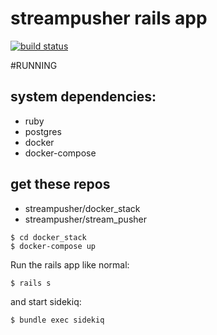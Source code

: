 # streampusher rails app
[![build
status](https://gitlab.com/ci/projects/4542/status.png?ref=master)](https://gitlab.com/ci/projects/4542?ref=master)

#RUNNING

## system dependencies:
* ruby
* postgres
* docker
* docker-compose

## get these repos
* streampusher/docker_stack
* streampusher/stream_pusher

```
$ cd docker_stack
$ docker-compose up
```

Run the rails app like normal:
```
$ rails s
```

and start sidekiq:
```
$ bundle exec sidekiq
```
